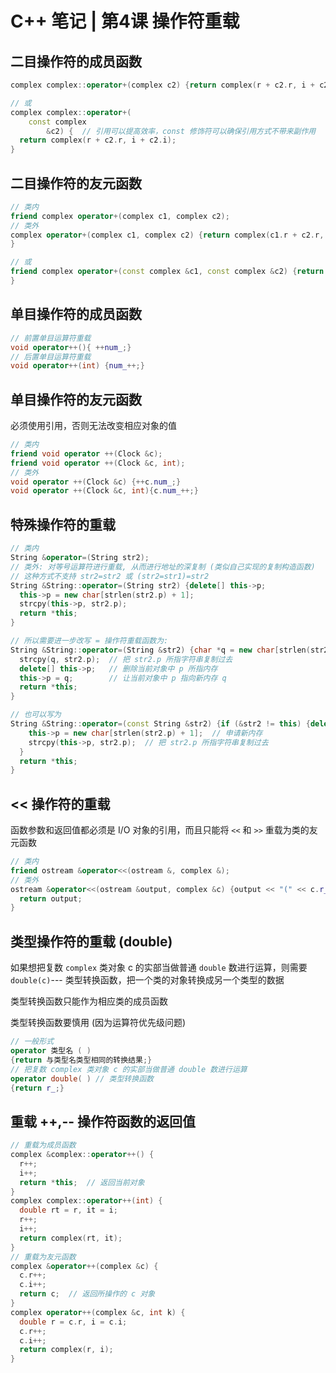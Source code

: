# C++ 笔记 | 第4课 操作符重载

## 二目操作符的成员函数

```cpp
complex complex::operator+(complex c2) {return complex(r + c2.r, i + c2.i); }

// 或
complex complex::operator+(
    const complex
        &c2) {  // 引用可以提高效率，const 修饰符可以确保引用方式不带来副作用
  return complex(r + c2.r, i + c2.i);
}
```

## 二目操作符的友元函数

```cpp
// 类内
friend complex operator+(complex c1, complex c2);
// 类外
complex operator+(complex c1, complex c2) {return complex(c1.r + c2.r, c1.i + c2.i);
}

// 或
friend complex operator+(const complex &c1, const complex &c2) {return complex(c1.r + c2.r, c1.i + c2.i);
}
```

## 单目操作符的成员函数

```cpp
// 前置单目运算符重载
void operator++(){ ++num_;}
// 后置单目运算符重载
void operator++(int) {num_++;}
```

## 单目操作符的友元函数

必须使用引用，否则无法改变相应对象的值

```cpp
// 类内
friend void operator ++(Clock &c);
friend void operator ++(Clock &c, int);
// 类外
void operator ++(Clock &c) {++c.num_;}
void operator ++(Clock &c, int){c.num_++;}
```
 
## 特殊操作符的重载

```cpp
// 类内
String &operator=(String str2);
// 类外: 对等号运算符进行重载, 从而进行地址的深复制 (类似自己实现的复制构造函数)
// 这种方式不支持 str2=str2 或 (str2=str1)=str2
String &String::operator=(String str2) {delete[] this->p;
  this->p = new char[strlen(str2.p) + 1];
  strcpy(this->p, str2.p);
  return *this;
}

// 所以需要进一步改写 = 操作符重载函数为:
String &String::operator=(String &str2) {char *q = new char[strlen(str2.p) + 1];  // 先申请新内存 q
  strcpy(q, str2.p);  // 把 str2.p 所指字符串复制过去
  delete[] this->p;   // 删除当前对象中 p 所指内存
  this->p = q;        // 让当前对象中 p 指向新内存 q
  return *this;
}

// 也可以写为
String &String::operator=(const String &str2) {if (&str2 != this) {delete[] this->p;  // 删除当前对象中 p 所指内存
    this->p = new char[strlen(str2.p) + 1];  // 申请新内存
    strcpy(this->p, str2.p);  // 把 str2.p 所指字符串复制过去
  }
  return *this;
}
```

## \<\< 操作符的重载

函数参数和返回值都必须是 I/O 对象的引用，而且只能将 `<<` 和 `>>` 重载为类的友元函数

```cpp
// 类内
friend ostream &operator<<(ostream &, complex &);
// 类外
ostream &operator<<(ostream &output, complex &c) {output << "(" << c.r_ << "," << c.i_ << ")" << endl;
  return output;
}
```

## 类型操作符的重载 (double)

如果想把复数 `complex` 类对象 c 的实部当做普通 `double` 数进行运算，则需要 `double(c)`--- 类型转换函数，把一个类的对象转换成另一个类型的数据

类型转换函数只能作为相应类的成员函数

类型转换函数要慎用 (因为运算符优先级问题)

```cpp
// 一般形式
operator 类型名 ( )
{return 与类型名类型相同的转换结果;}
// 把复数 complex 类对象 c 的实部当做普通 double 数进行运算
operator double( ) // 类型转换函数
{return r_;}
```
## 重载 ++,-- 操作符函数的返回值
```cpp
// 重载为成员函数
complex &complex::operator++() {
  r++;
  i++;
  return *this;  // 返回当前对象
}
complex complex::operator++(int) {
  double rt = r, it = i;
  r++;
  i++;
  return complex(rt, it);
}
// 重载为友元函数
complex &operator++(complex &c) {
  c.r++;
  c.i++;
  return c;  // 返回所操作的 c 对象
}
complex operator++(complex &c, int k) {
  double r = c.r, i = c.i;
  c.r++;
  c.i++;
  return complex(r, i);
}
```
